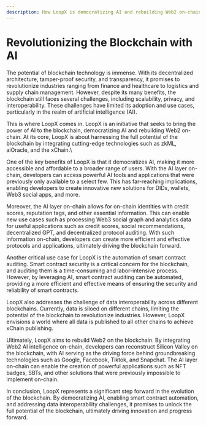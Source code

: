```yaml
---
description: How LoopX is democratizing AI and rebuilding Web2 on-chain
---
```


# Revolutionizing the Blockchain with AI

The potential of blockchain technology is immense. With its decentralized architecture, tamper-proof security, and transparency, it promises to revolutionize industries ranging from finance and healthcare to logistics and supply chain management. However, despite its many benefits, the blockchain still faces several challenges, including scalability, privacy, and interoperability. These challenges have limited its adoption and use cases, particularly in the realm of artificial intelligence (AI).

This is where LoopX comes in. LoopX is an initiative that seeks to bring the power of AI to the blockchain, democratizing AI and rebuilding Web2 on-chain. At its core, LoopX is about harnessing the full potential of the blockchain by integrating cutting-edge technologies such as zkML, aiOracle, and the xChain.\


One of the key benefits of LoopX is that it democratizes AI, making it more accessible and affordable to a broader range of users. With the AI layer on-chain, developers can access powerful AI tools and applications that were previously only available to a select few. This has far-reaching implications, enabling developers to create innovative new solutions for DIDs, wallets, Web3 social apps, and more.

Moreover, the AI layer on-chain allows for on-chain identities with credit scores, reputation tags, and other essential information. This can enable new use cases such as processing Web3 social graph and analytics data for useful applications such as credit scores, social recommendations, decentralized GPT, and decentralized protocol auditing. With such information on-chain, developers can create more efficient and effective protocols and applications, ultimately driving the blockchain forward.

Another critical use case for LoopX is the automation of smart contract auditing. Smart contract security is a critical concern for the blockchain, and auditing them is a time-consuming and labor-intensive process. However, by leveraging AI, smart contract auditing can be automated, providing a more efficient and effective means of ensuring the security and reliability of smart contracts.

LoopX also addresses the challenge of data interoperability across different blockchains. Currently, data is siloed on different chains, limiting the potential of the blockchain to revolutionize industries. However, LoopX envisions a world where all data is published to all other chains to achieve xChain publishing.

Ultimately, LoopX aims to rebuild Web2 on the blockchain. By integrating Web2 AI intelligence on-chain, developers can reconstruct Silicon Valley on the blockchain, with AI serving as the driving force behind groundbreaking technologies such as Google, Facebook, Tiktok, and Snapchat. The AI layer on-chain can enable the creation of powerful applications such as NFT badges, SBTs, and other solutions that were previously impossible to implement on-chain.

In conclusion, LoopX represents a significant step forward in the evolution of the blockchain. By democratizing AI, enabling smart contract automation, and addressing data interoperability challenges, it promises to unlock the full potential of the blockchain, ultimately driving innovation and progress forward.
